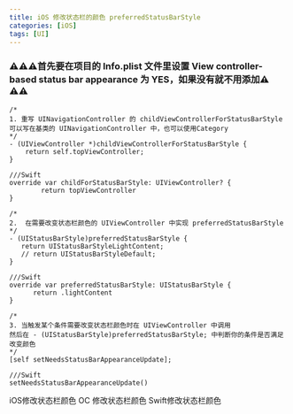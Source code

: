 ```yaml
---
title: iOS 修改状态栏的颜色 preferredStatusBarStyle
categories: [iOS]
tags: [UI]
---
```

### ⚠️⚠️⚠️首先要在项目的 Info.plist 文件里设置 View controller-based status bar appearance 为 YES，如果没有就不用添加⚠️ ⚠️⚠️
```
/*
1. 重写 UINavigationController 的 childViewControllerForStatusBarStyle
可以写在基类的 UINavigationController 中，也可以使用Category
*/
- (UIViewController *)childViewControllerForStatusBarStyle {
    return self.topViewController;
}

///Swift 
override var childForStatusBarStyle: UIViewController? {
        return topViewController
}

/*
2.  在需要改变状态栏颜色的 UIViewController 中实现 preferredStatusBarStyle
*/
- (UIStatusBarStyle)preferredStatusBarStyle {
   return UIStatusBarStyleLightContent;
   // return UIStatusBarStyleDefault;
}

///Swift
override var preferredStatusBarStyle: UIStatusBarStyle {
      return .lightContent
}

/*
3. 当触发某个条件需要改变状态栏颜色时在 UIViewController 中调用
然后在 - (UIStatusBarStyle)preferredStatusBarStyle; 中判断你的条件是否满足改变颜色
*/
[self setNeedsStatusBarAppearanceUpdate];

///Swift
setNeedsStatusBarAppearanceUpdate()

```

iOS修改状态栏颜色 
OC 修改状态栏颜色 
Swift修改状态栏颜色

